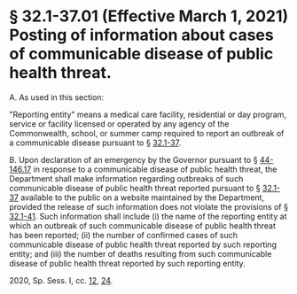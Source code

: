 # § 32.1-37.01 (Effective March 1, 2021) Posting of information about cases of communicable disease of public health threat.

<p>A. As used in this section:</p><p>"Reporting entity" means a medical care facility, residential or day program, service or facility licensed or operated by any agency of the Commonwealth, school, or summer camp required to report an outbreak of a communicable disease pursuant to § <a href='/vacode/32.1-37/'>32.1-37</a>.</p><p>B. Upon declaration of an emergency by the Governor pursuant to § <a href='/vacode/44-146.17/'>44-146.17</a> in response to a communicable disease of public health threat, the Department shall make information regarding outbreaks of such communicable disease of public health threat reported pursuant to § <a href='/vacode/32.1-37/'>32.1-37</a> available to the public on a website maintained by the Department, provided the release of such information does not violate the provisions of § <a href='/vacode/32.1-41/'>32.1-41</a>. Such information shall include (i) the name of the reporting entity at which an outbreak of such communicable disease of public health threat has been reported; (ii) the number of confirmed cases of such communicable disease of public health threat reported by such reporting entity; and (iii) the number of deaths resulting from such communicable disease of public health threat reported by such reporting entity.</p><p>2020, Sp. Sess. I, cc. <a href='http://lis.virginia.gov/cgi-bin/legp604.exe?202+ful+CHAP0012'>12</a>, <a href='http://lis.virginia.gov/cgi-bin/legp604.exe?202+ful+CHAP0024'>24</a>.</p>